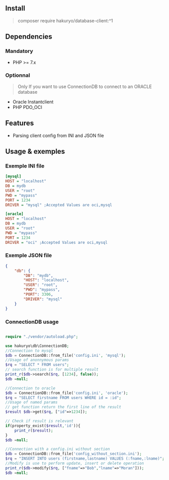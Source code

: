 ## Install

> composer require hakuryo/database-client:^1

## Dependencies

### Mandatory

- PHP >= 7.x 

### Optionnal

> Only If you want to use ConnectionDB to connect to an ORACLE database

- Oracle Instantclient
- PHP PDO_OCI

## Features
- Parsing client config from INI and JSON file

## Usage & exemples

### Exemple INI file

```INI
[mysql]
HOST = "localhost"
DB = mydb
USER = "root"
PWD = "mypass"
PORT = 1234
DRIVER = "mysql" ;Accepted Values are oci,mysql

[oracle]
HOST = "localhost"
DB = mydb
USER = "root"
PWD = "mypass"
PORT = 1234
DRIVER = "oci" ;Accepted Values are oci,mysql
```

### Exemple JSON file

```JSON
{
    "db": {
        "DB": "mydb",
        "HOST": "localhost",
        "USER": "root",
        "PWD": "mypass",
        "PORT": 3306,
        "DRIVER": "mysql"
    }
}
```

### ConnectionDB usage

```PHP

require "./vendor/autoload.php";

use hakuryo\db\ConnectionDB;
//Connection to mysql
$db = ConnectionDB::from_file('config.ini', 'mysql');
//Usage of anonnymous params
$rq = "SELECT * FROM users";
// search function is for multiple result
print_r($db->search($rq, [1234], false));
$db =null;

//Connection to oracle
$db = ConnectionDB::from_file('config.ini', 'oracle');
$rq = "SELECT firstname FROM users WHERE id = :id";
//Usage of named params
// get function return the first line of the result
$result $db->get($rq, ["id"=>1234]);

// Check if result is relevant
if(property_exist($result,'id')){
    print_r($result);
}
$db =null;

//Connection with a config.ini without section
$db = ConnectionDB::from_file('config_without_section.ini');
$rq = "INSERT INTO users (firstname,lastname) VALUES (:fname,:lname)";
//Modify is use to perform update, insert or delete operation
print_r($db->modify($rq, ["fname"=>"Bob","lname"=>"Moran"]));
$db =null;

```